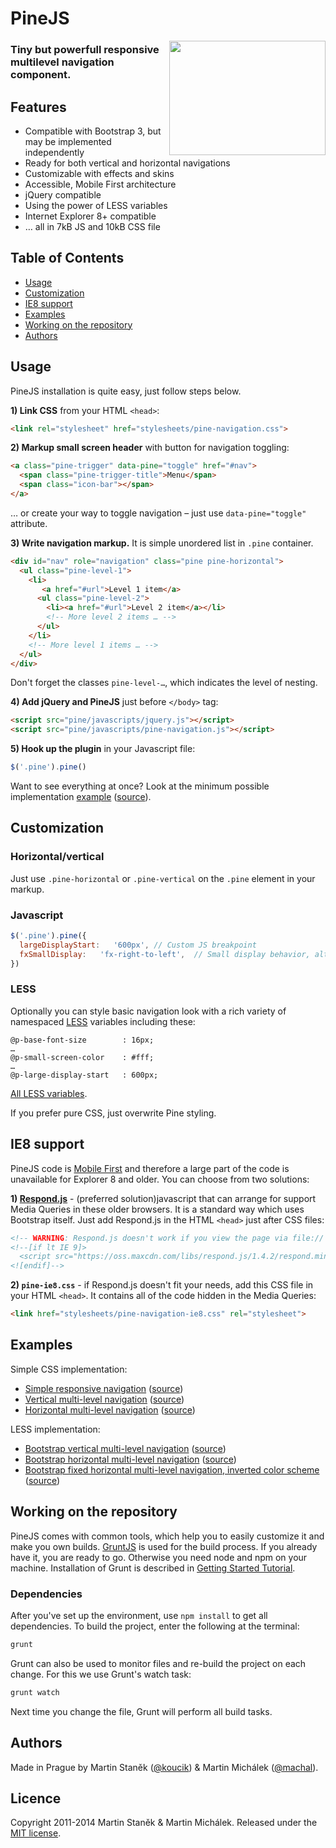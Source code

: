 # PineJS

<img align="right" height="183" width="250" src="http://martinstanek.cz/external/pine/logo-pine.png">

### Tiny but powerfull responsive multilevel navigation component.

## Features

* Compatible with Bootstrap 3, but may be implemented independently
* Ready for both vertical and horizontal navigations
* Customizable with effects and skins
* Accessible, Mobile First architecture
* jQuery compatible
* Using the power of LESS variables
* Internet Explorer 8+ compatible
* … all in 7kB JS and 10kB CSS file


## Table of Contents

* [Usage](#usage)
* [Customization](#customization)
* [IE8 support](#ie8-support)
* [Examples](#examples)
* [Working on the repository](#working-on-the-repository)
* [Authors](#authors)


## Usage

PineJS installation is quite easy, just follow steps below.

**1) Link CSS** from your HTML `<head>`:

```html
<link rel="stylesheet" href="stylesheets/pine-navigation.css">
```

**2) Markup small screen header** with button for navigation toggling:

```html
<a class="pine-trigger" data-pine="toggle" href="#nav">
  <span class="pine-trigger-title">Menu</span>
  <span class="icon-bar"></span>
</a>
```

… or create your way to toggle navigation – just use `data-pine="toggle"` attribute.

**3) Write navigation markup.** It is simple unordered list in `.pine` container.

```html
<div id="nav" role="navigation" class="pine pine-horizontal">
  <ul class="pine-level-1">
    <li>
       <a href="#url">Level 1 item</a>
      <ul class="pine-level-2">
        <li><a href="#url">Level 2 item</a></li>
        <!-- More level 2 items … -->
      </ul>
    </li>
    <!-- More level 1 items … -->
  </ul>
</div>
```

Don't forget the classes `pine-level-…`, which indicates the level of nesting.

**4) Add jQuery and PineJS**  just before `</body>` tag:

```html
<script src="pine/javascripts/jquery.js"></script>
<script src="pine/javascripts/pine-navigation.js"></script>
```

**5) Hook up the plugin** in your Javascript file:

```javascript
$('.pine').pine()
```

Want to see everything at once? Look at the minimum possible implementation [example](http://rwd-pine.github.io/pine/examples/simple/) ([source](https://github.com/rwd-pine/pine/blob/master/docs/examples/simple/index.html)).


## Customization

### Horizontal/vertical

Just use `.pine-horizontal` or `.pine-vertical` on the `.pine` element in your markup.


### Javascript

```javascript
$('.pine').pine({
  largeDisplayStart:   '600px', // Custom JS breakpoint
  fxSmallDisplay:   'fx-right-to-left',  // Small display behavior, alt. 'fx-collapse'
})
```

### LESS

Optionally you can style basic navigation look with a rich variety of namespaced [LESS](http://lesscss.org/) variables including these:

```less
@p-base-font-size        : 16px;
…
@p-small-screen-color    : #fff;
…
@p-large-display-start   : 600px;
```

[All LESS variables](https://github.com/rwd-pine/pine/blob/master/src/stylesheets/core/variables.less).

If you prefer pure CSS, just overwrite Pine styling.

## IE8 support

PineJS code is [Mobile First](http://bradfrostweb.com/blog/web/mobile-first-responsive-web-design/) and therefore a large part of the code is unavailable for Explorer 8 and older. You can choose from two solutions:

**1) [Respond.js](https://github.com/scottjehl/Respond)** - (preferred solution)javascript that can arrange for support Media Queries in these older browsers. It is a standard way which uses Bootstrap itself. Just add Respond.js in the HTML `<head>` just after CSS files:


```html
<!-- WARNING: Respond.js doesn't work if you view the page via file:// -->
<!--[if lt IE 9]>
  <script src="https://oss.maxcdn.com/libs/respond.js/1.4.2/respond.min.js"></script>
<![endif]-->
```

**2) `pine-ie8.css`** - if Respond.js doesn't fit your needs, add this CSS file in your HTML `<head>`. It contains all of the code hidden in the Media Queries:

```html
<link href="stylesheets/pine-navigation-ie8.css" rel="stylesheet">
```

## Examples

Simple CSS implementation:

* [Simple responsive navigation](http://rwd-pine.github.io/pine/examples/simple/) ([source](https://github.com/rwd-pine/pine/blob/master/docs/examples/simple/index.html))
* [Vertical multi-level navigation](http://rwd-pine.github.io/pine/examples/vertical/) ([source](https://github.com/rwd-pine/pine/blob/master/docs/examples/vertical/index.html))
* [Horizontal multi-level navigation](http://rwd-pine.github.io/pine/examples/horizontal/) ([source](https://github.com/rwd-pine/pine/blob/master/docs/examples/horizontal/index.html))

LESS implementation:

* [Bootstrap vertical multi-level navigation](http://rwd-pine.github.io/pine/examples/bootstrap-vertical/) ([source](https://github.com/rwd-pine/pine/blob/master/docs/examples/bootstrap-vertical/index.html))
* [Bootstrap horizontal multi-level navigation](http://rwd-pine.github.io/pine/examples/bootstrap-horizontal/) ([source](https://github.com/rwd-pine/pine/blob/master/docs/examples/bootstrap-horizontal/index.html))
* [Bootstrap fixed horizontal multi-level navigation, inverted color scheme](http://rwd-pine.github.io/pine/examples/bootstrap-fixed/) ([source](https://github.com/rwd-pine/pine/blob/master/docs/examples/bootstrap-fixed/index.html))

## Working on the repository

PineJS comes with common tools, which help you to easily customize it and make you own builds. [GruntJS](http://gruntjs.com/) is used for the build process. If you already have it, you are ready to go. Otherwise you need node and npm on your machine. Installation of Grunt is described in [Getting Started Tutorial](http://gruntjs.com/getting-started).

### Dependencies

After you've set up the environment, use ```npm install``` to get all dependencies. To build the project, enter the following at the terminal:

```sh
grunt
```

Grunt can also be used to monitor files and re-build the project on each change. For this we use Grunt's watch task:

```sh
grunt watch
```

Next time you change the file, Grunt will perform all build tasks.


## Authors

Made in Prague by Martin Staněk ([@koucik](https://twitter.com/koucik)) & Martin Michálek ([@machal](https://twitter.com/machal)).

## Licence

Copyright 2011-2014 Martin Staněk & Martin Michálek. Released under the [MIT license](https://github.com/rwd-pine/pine/blob/master/LICENCE).
